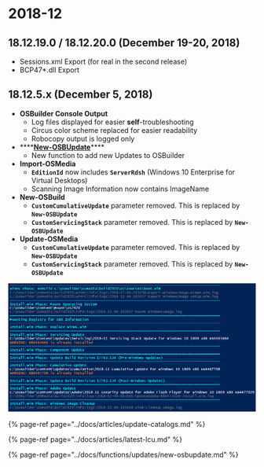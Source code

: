 # 2018-12

## 18.12.19.0 / 18.12.20.0 \(December 19-20, 2018\)

* Sessions.xml Export \(for real in the second release\)
* BCP47\*.dll Export

## 18.12.5.x \(December 5, 2018\)

* **OSBuilder Console Output**
  * Log files displayed for easier **self**-troubleshooting
  * Circus color scheme replaced for easier readability
  * Robocopy output is logged only
* \*\*\*\*[**New-OSBUpdate**](../docs/functions/updates/new-osbupdate.md)\*\*\*\*
  * New function to add new Updates to OSBuilder
* **Import-OSMedia**
  * **`EditionId`** now includes **`ServerRdsh`** \(Windows 10 Enterprise for Virtual Desktops\)
  * Scanning Image Information now contains ImageName
* **New-OSBuild**
  * **`CustomCumulativeUpdate`** parameter removed.  This is replaced by **`New-OSBUpdate`**
  * **`CustomServicingStack`** parameter removed.  This is replaced by **`New-OSBUpdate`**
* **Update-OSMedia**
  * **`CustomCumulativeUpdate`** parameter removed.  This is replaced by **`New-OSBUpdate`**
  * **`CustomServicingStack`** parameter removed.  This is replaced by **`New-OSBUpdate`**

![Updated Console Output](../../.gitbook/assets/2018-12-04_16-35-53.png)

{% page-ref page="../docs/articles/update-catalogs.md" %}

{% page-ref page="../docs/articles/latest-lcu.md" %}

{% page-ref page="../docs/functions/updates/new-osbupdate.md" %}



